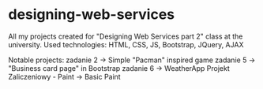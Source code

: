 # designing-web-services
All my projects created for "Designing Web Services part 2" class at the university. Used technologies: HTML, CSS, JS, Bootstrap, JQuery, AJAX

Notable projects:
zadanie 2 -> Simple "Pacman" inspired game
zadanie 5 -> "Business card page" in Bootstrap
zadanie 6 -> WeatherApp
Projekt Zaliczeniowy - Paint -> Basic Paint
